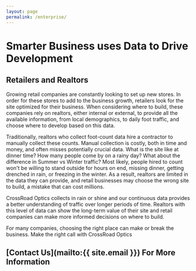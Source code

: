 ```yaml
---
layout: page
permalink: /enterprise/
---
```


# Smarter Business uses Data to Drive Development

## Retailers and Realtors

Growing retail companies are constantly looking to set up new stores. In order for these stores to add to the business growth, retailers look for the site optimized for their business. When considering where to build, these companies rely on realtors, either internal or external, to provide all the available information, from local demographics, to daily foot traffic, and choose where to develop based on this data. 

Traditionally, realtors who collect foot-count data hire a contractor to manually collect these counts. Manual collection is costly, both in time and money, and often misses potentially crucial data. What is the site like at dinner time? How many people come by on a rainy day? What about the difference in Summer vs Winter traffic? Most likely, people hired to count won't be willing to stand outside for hours on end, missing dinner, getting drenched in rain, or freezing in the winter. As a result, realtors are limited in the data they can provide, and retail businesses may choose the wrong site to build, a mistake that can cost millions. 

CrossRoad Optics collects in rain or shine and our continuous data provides a better understanding of traffic over longer periods of time. Realtors with this level of data can show the long-term value of their site and retail companies can make more informed decisions on where to build.

For many companies, choosing the right place can make or break the business. Make the right call with CrossRoad Optics

## [Contact Us](mailto:{{ site.email }}) For More Information

